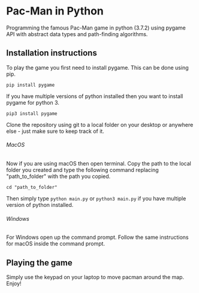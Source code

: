 # Pac-Man in Python
Programming the famous Pac-Man game in python (3.7.2) using pygame API with abstract data types and path-finding algorithms.

## Installation instructions
To play the game you first need to install pygame. This can be done using pip.
```
pip install pygame
```
If you have multiple versions of python installed then you want to install pygame for python 3.
```
pip3 install pygame
```
Clone the repository using git to a local folder on your desktop or anywhere else - just make sure to keep track of it. 

###### MacOS
Now if you are using macOS then open terminal. Copy the path to the local folder you created and type the following command replacing "path_to_folder" with the path you copied.
```
cd "path_to_folder"
```
Then simply type `python main.py` or `python3 main.py` if you have multiple version of python installed.

###### Windows 
For Windows open up the command prompt. Follow the same instructions for macOS inside the command prompt.

## Playing the game
Simply use the keypad on your laptop to move pacman around the map. Enjoy!
